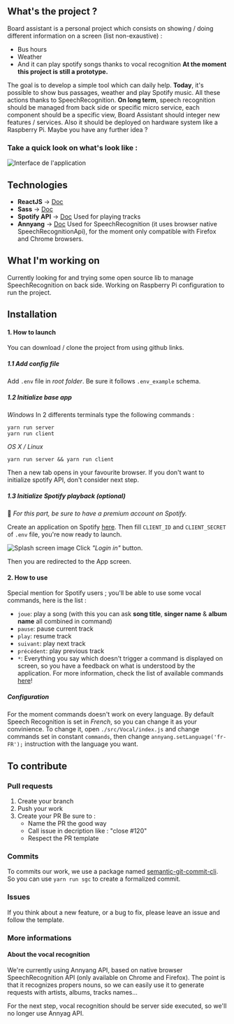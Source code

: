 ## What's the project ?
Board assistant is a personal project which consists on showing / doing different information on a screen (list non-exaustive) :
- Bus hours
- Weather
- And it can play spotify songs thanks to vocal recognition
**At the moment this project is still a prototype.**

The goal is to develop a simple tool which can daily help.
**Today**, it's possible to show bus passages, weather and play Spotify music. All these actions thanks to SpeechRecognition.
**On long term**, speech recognition should be managed from back side or specific micro service, each component should be a specific view, Board Assistant should integer new features / services. Also it should be deployed on hardware system like a Raspberry Pi. Maybe you have any further idea ?

### Take a quick look on what's look like :
![Interface de l'application](https://github.com/Antoninbln/board-assistant/tree/develop/.github/img/interface_example.png)


## Technologies
- **ReactJS** → [Doc](https://reactjs.org/docs/getting-started.html)
- **Sass** → [Doc](http://sass-lang.com/documentation/file.SASS_REFERENCE.html)
- **Spotify API** → [Doc](https://developer.spotify.com/documentation/web-api/) Used for playing tracks
- **Annyang** → [Doc](https://www.talater.com/annyang/) Used for SpeechRecognition (it uses browser native SpeechRecognitionApi), for the moment only compatible with Firefox and Chrome browsers.

## What I'm working on
Currently looking for and trying some open source lib to manage SpeechRecognition on back side.
Working on Raspberry Pi configuration to run the project.


## Installation

#### 1. How to launch
You can download / clone the project from using github links.

##### 1.1 Add config file
Add `.env` file in *root folder*. Be sure it follows `.env_example` schema.


##### 1.2 Initialize base app
*Windows*
In 2 differents terminals type the following commands :
```
yarn run server
yarn run client
```

*OS X / Linux*
```
yarn run server && yarn run client
```
Then a new tab opens in your favourite browser. If you don't want to initialize spotify API, don't consider next step.


##### 1.3 Initialize Spotify playback *(optional)*
🚨 *For this part, be sure to have a premium account on Spotify.*

Create an application on Spotify [here](https://developer.spotify.com/dashboard/applications).
Then fill `CLIENT_ID` and `CLIENT_SECRET` of `.env` file, you're now ready to launch.

![Splash screen image]("https://github.com/Antoninbln/board-assistant/tree/develop/.github/img/login-with-spotify.png")
Click *"Login in"* button.

Then you are redirected to the App screen.


#### 2. How to use
Special mention for Spotify users ; you'll be able to use some vocal commands, here is the list : 
- `joue`: play a song (with this you can ask **song title**, **singer name** & **album name** all combined in command)
- `pause`: pause current track
- `play`: resume track
- `suivant`: play next track
- `précédent`: play previous track
- `*`: Everything you say which doesn't trigger a command is displayed on screen, so you have a feedback on what is understood by the application.
For more information, check the list of available commands [here](https://github.com/Antoninbln/board-assistant/tree/develop/documentation/commands.md)!

##### Configuration
For the moment commands doesn't work on every language. By default Speech Recognition is set in *French*, so you can change it as your convinience. To change it, open `./src/Vocal/index.js` and change commands set in constant `commands`, then change `annyang.setLanguage('fr-FR');` instruction with the language you want. 


## To contribute

### Pull requests
1. Create your branch
2. Push your work
3. Create your PR
  Be sure to :
    - Name the PR the good way
    - Call issue in decription like : "close #120"
    - Respect the PR template


### Commits
To commits our work, we use a package named [semantic-git-commit-cli](https://www.npmjs.com/package/semantic-git-commit-cli).<br/>
So you can use `yarn run sgc` to create a formalized commit.


### Issues
If you think about a new feature, or a bug to fix, please leave an issue and follow the template. 


### More informations

#### About the vocal recognition
We're currently using Annyang API, based on native browser SpeechRecognition API (only available on Chrome and Firefox).
The point is that it recognizes propers nouns, so we can easily use it to generate requests with artists, albums, tracks names...

For the next step, vocal recognition should be server side executed, so we'll no longer use Annyag API.

